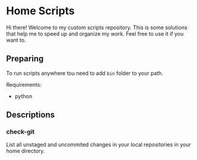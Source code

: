 # Home Scripts

Hi there! Welcome to my custom scripts repository.
This is some solutions that help me to speed up and organize my work.
Feel free to use it if you want to.

## Preparing

To run scripts anywhere tou need to add `bin` folder to your path.

Requirements:

- python

## Descriptions

### check-git

List all unstaged and uncommited changes in your local repositories in your home directory.
